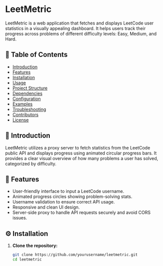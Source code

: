 # LeetMetric

LeetMetric is a web application that fetches and displays LeetCode user statistics in a visually appealing dashboard. It helps users track their progress across problems of different difficulty levels: Easy, Medium, and Hard.

## 📑 Table of Contents

- [Introduction](#introduction)
- [Features](#features)
- [Installation](#installation)
- [Usage](#usage)
- [Project Structure](#project-structure)
- [Dependencies](#dependencies)
- [Configuration](#configuration)
- [Examples](#examples)
- [Troubleshooting](#troubleshooting)
- [Contributors](#contributors)
- [License](#license)

## 🧩 Introduction

LeetMetric utilizes a proxy server to fetch statistics from the LeetCode public API and displays progress using animated circular progress bars. It provides a clear visual overview of how many problems a user has solved, categorized by difficulty.

## 🚀 Features

- User-friendly interface to input a LeetCode username.
- Animated progress circles showing problem-solving stats.
- Username validation to ensure correct API usage.
- Responsive and clean UI design.
- Server-side proxy to handle API requests securely and avoid CORS issues.

## ⚙️ Installation

1. **Clone the repository:**
   ```bash
   git clone https://github.com/yourusername/leetmetric.git
   cd leetmetric
